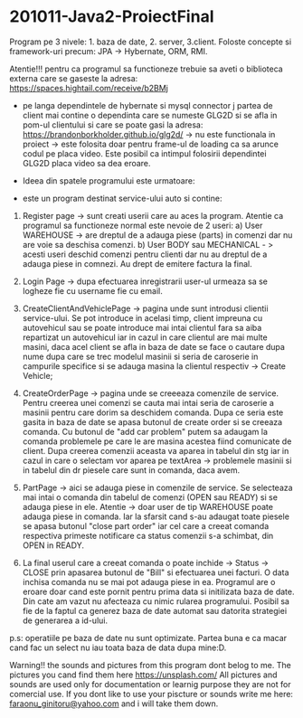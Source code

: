 # 201011-Java2-ProiectFinal

Program pe 3 nivele: 1. baza de date, 2. server, 3.client. Foloste concepte si framework-uri precum: JPA -> Hybernate, ORM, RMI.

Atentie!!! pentru ca programul sa functioneze trebuie sa aveti o biblioteca externa care se gaseste la adresa: https://spaces.hightail.com/receive/b2BMj

- pe langa dependintele de hybernate si mysql connector j partea de client mai contine o dependinta care se numeste GLG2D si se afla in pom-ul clientului si care se poate gasi la adresa:
   https://brandonborkholder.github.io/glg2d/  -> nu este functionala in proiect -> este folosita doar pentru frame-ul de loading ca sa arunce codul pe placa video. Este posibil ca intimpul
   folosirii dependintei GLG2D placa video sa dea eroare.

- Ideea din spatele programului este urmatoare:

- este un program destinat service-ului auto si contine:

1. Register page -> sunt creati userii care au aces la program. Atentie ca programul sa functioneze normal este nevoie de 2 useri:
    a) User WAREHOUSE -> are dreptul de a adauga piese (parts) in comenzi dar nu are voie sa deschisa comenzi.
    b) User BODY sau MECHANICAL - > acesti useri deschid comenzi pentru clienti dar nu au dreptul de a adauga piese in comnezi. Au drept de emitere factura la final.

2. Login Page -> dupa efectuarea inregistrarii user-ul urmeaza sa se logheze fie cu username fie cu email.

3) CreateClientAndVehiclePage -> pagina unde sunt introdusi clientii service-ului. Se pot introduce in acelasi timp, client impreuna cu autovehicul sau se poate introduce mai intai clientul
    fara sa aiba repartizat un autovehicul iar in cazul in care clientul are mai multe masini, daca acel client se afla in baza de date se face o cautare dupa nume dupa care se trec
    modelul masinii si seria de caroserie in campurile specifice si se adauga masina la clientul respectiv -> Create Vehicle;

4) CreateOrderPage -> pagina unde se creeeaza comenzile de service. Pentru creerea unei comenzi se cauta mai intai seria de caroserie a masinii pentru care dorim sa deschidem comanda.
    Dupa ce seria este gasita in baza de date se apasa butonul de create order si se creeaza comanda. Cu butonul de "add car problem" putem sa adaugam la comanda problemele pe care
    le are masina acestea fiind comunicate de client. Dupa creerea comenzii aceasta va aparea in tabelul din stg iar in cazul in care o selectam vor aparea pe textArea -> problemele masinii si
    in tabelul din dr piesele care sunt in comanda, daca avem.

5) PartPage -> aici se adauga piese in comenzile de service. Se selecteaza mai intai o comanda din tabelul de comenzi (OPEN sau READY) si se adauga piese in ele. Atentie -> doar user de tip 
    WAREHOUSE poate adauga piese in comanda. Iar la sfarsit cand s-au adaugat toate piesele se apasa butonul  "close part order" iar cel care a creeat comanda respectiva primeste notificare ca 
   status comenzii s-a schimbat, din OPEN in READY.

6) La final userul care a creeat comanda o poate inchide -> Status -> CLOSE prin apasarea butonul de "Bill" si efectuarea unei facturi. O data inchisa comanda nu se mai pot adauga piese in ea.
Programul are o eroare doar cand este pornit pentru prima data si initilizata baza de date. Din cate am vazut nu afecteaza cu nimic rularea programului. Posibil sa fie de la faptul ca generez baza de date automat
sau datorita strategiei de generarea a id-ului.

p.s: operatiile pe baza de date nu sunt optimizate. Partea buna e ca macar cand fac un select nu iau toata baza de data dupa mine:D.

Warning!! the sounds and pictures from this program dont belog to me. The pictures you cand find them here https://unsplash.com/
All pictures and sounds are used only for documentation or learnig purpose they are not for comercial use. If you dont like to use your piscture or sounds write me here: faraonu_ginitoru@yahoo.com and i will take them down.

